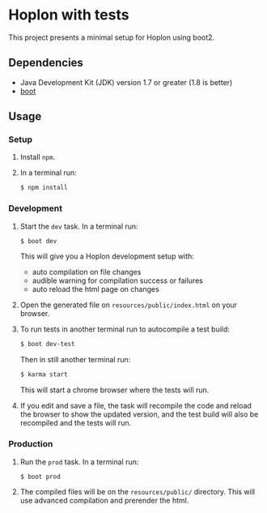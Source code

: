 # Hoplon with tests
This project presents a minimal setup for Hoplon using boot2.

## Dependencies
- Java Development Kit (JDK) version 1.7 or greater (1.8 is better)
- [boot][boot]

## Usage
### Setup
1. Install `npm`.

2. In a terminal run:
    ```bash
    $ npm install
    ```
### Development
1. Start the `dev` task. In a terminal run:
    ```bash
    $ boot dev
    ```
    This will give you a  Hoplon development setup with:
    - auto compilation on file changes
    - audible warning for compilation success or failures
    - auto reload the html page on changes

2. Open the generated file on `resources/public/index.html` on your browser.

3. To run tests in another terminal run to autocompile a test build:
    ```bash
    $ boot dev-test
    ```

    Then in still another terminal run:
    ```bash
    $ karma start
    ```
    This will start a chrome browser where the tests will run.


4. If you edit and save a file, the task will recompile the code and reload the
   browser to show the updated version, and the test build will also be recompiled
   and the tests will run.

### Production
1. Run the `prod` task. In a terminal run:
    ```bash
    $ boot prod
    ```

2. The compiled files will be on the `resources/public/` directory. This will use
   advanced compilation and prerender the html.

[boot]: https://github.com/boot-clj/boot#install
